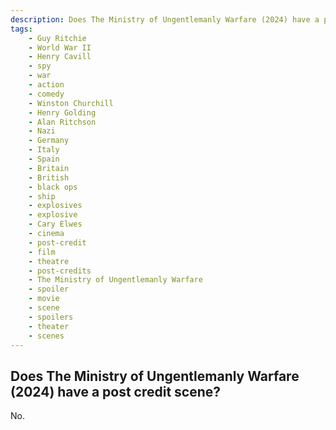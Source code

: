 ```yaml
---
description: Does The Ministry of Ungentlemanly Warfare (2024) have a post credit scene?
tags: 
    - Guy Ritchie
    - World War II
    - Henry Cavill
    - spy
    - war
    - action
    - comedy
    - Winston Churchill
    - Henry Golding
    - Alan Ritchson
    - Nazi
    - Germany
    - Italy
    - Spain
    - Britain
    - British
    - black ops
    - ship
    - explosives
    - explosive
    - Cary Elwes
    - cinema
    - post-credit
    - film
    - theatre
    - post-credits
    - The Ministry of Ungentlemanly Warfare
    - spoiler
    - movie
    - scene
    - spoilers
    - theater
    - scenes
---
```


## Does The Ministry of Ungentlemanly Warfare (2024) have a post credit scene?

No.
